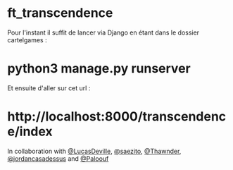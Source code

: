 # ft_transcendence

Pour l'instant il suffit de lancer via Django en étant dans le dossier cartelgames :
# python3 manage.py runserver

Et ensuite d'aller sur cet url :
# http://localhost:8000/transcendence/index

In collaboration with [@LucasDeville](https://github.com/LucasDeville), [@saezito](https://github.com/SAEZITO), [@Thawnder](https://github.com/Thawnder), [@jordancasadessus](https://github.com/jordancasadessus) and [@Paloouf](https://github.com/Paloouf)